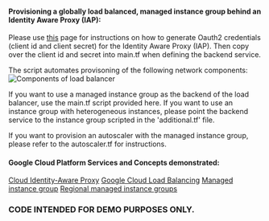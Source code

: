 #### Provisioning a globally load balanced, managed instance group behind an Identity Aware Proxy (IAP):

Please use [this](https://cloud.google.com/iap/docs/authentication-howto) page for instructions on how to generate Oauth2 credentials (client id and client secret) for the Identity Aware Proxy (IAP). Then copy over the client id and secret into main.tf when defining the backend service.

The script automates provisoning of the following network components:
![Components of load balancer](https://cloud.google.com/load-balancing/images/basic-http-load-balancer.svg)

If you want to use a managed instance group as the backend of the load balancer, use the main.tf script provided here. 
If you want to use an instance group with heterogeneous instances, please point the backend service to the instance group scripted in the 'additional.tf' file.

If you want to provision an autoscaler with the managed instance group, please refer to the autoscaler.tf for instructions. 

#### Google Cloud Platform Services and Concepts demonstrated:
[Cloud Identity-Aware Proxy](https://cloud.google.com/iap/)
[Google Cloud Load Balancing](https://cloud.google.com/load-balancing/)
[Managed instance group](https://cloud.google.com/compute/docs/instance-groups/creating-groups-of-managed-instances)
[Regional managed instance groups](https://cloud.google.com/compute/docs/instance-groups/distributing-instances-with-regional-instance-groups)

### CODE INTENDED FOR DEMO PURPOSES ONLY. 
